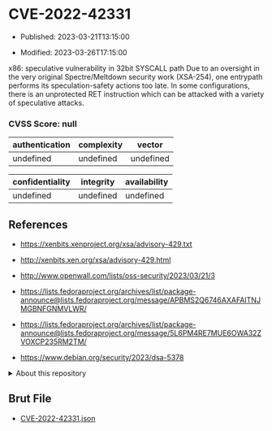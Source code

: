 # CVE-2022-42331

- Published: 2023-03-21T13:15:00

- Modified: 2023-03-26T17:15:00

x86: speculative vulnerability in 32bit SYSCALL path Due to an oversight in the very original Spectre/Meltdown security work (XSA-254), one entrypath performs its speculation-safety actions too late. In some configurations, there is an unprotected RET instruction which can be attacked with a variety of speculative attacks.

### CVSS Score: **null**

| authentication | complexity | vector |
| --- | --- | --- |
| undefined | undefined | undefined |

| confidentiality | integrity | availability |
| --- | --- | --- |
| undefined | undefined | undefined |

## References

* https://xenbits.xenproject.org/xsa/advisory-429.txt

* http://xenbits.xen.org/xsa/advisory-429.html

* http://www.openwall.com/lists/oss-security/2023/03/21/3

* https://lists.fedoraproject.org/archives/list/package-announce@lists.fedoraproject.org/message/APBMS2Q6746AXAFAITNJMGBNFGNMVLWR/

* https://lists.fedoraproject.org/archives/list/package-announce@lists.fedoraproject.org/message/5L6PM4RE7MUE6OWA32ZVOXCP235RM2TM/

* https://www.debian.org/security/2023/dsa-5378

<details>
<summary>About this repository</summary> 

  This repository is part of the project [Live Hack CVE](https://github.com/Live-Hack-CVE). Main website can be found [www.live-hack.org](https://www.live-hack.org) 
  
  Made by [Sn0wAlice](https://github.com/Sn0wAlice) for the people that care about security and need to have a feed of the latest CVEs. Hope you enjoy it, don't forget to star the repo and follow me on [Twitter](https://twitter.com/Sn0wAlice) and [Github](https://github.com/Sn0wAlice). And that is my [personnal website](https://www.alice-snow.me/)

  - [Home Page](https://github.com/Live-Hack-CVE)
  - [Framework](https://github.com/Live-Hack-CVE/cve-framework)
  - [CVE database](https://github.com/Live-Hack-CVE/full_database)
  - [Changelog](https://github.com/Live-Hack-CVE/Changelog)
</details>

## Brut File

* [CVE-2022-42331.json](https://raw.githubusercontent.com/Live-Hack-CVE/full_database/main/cves/2022/CVE-2022-42331.json)

